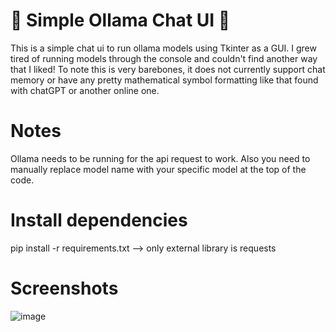 # 🤖 Simple Ollama Chat UI 🤖

This is a simple chat ui to run ollama models using Tkinter as a GUI.
I grew tired of running models through the console and couldn't find another way that I liked! To note this
is very barebones, it does not currently support chat memory or have any pretty mathematical symbol formatting
like that found with chatGPT or another online one.

# Notes

Ollama needs to be running for the api request to work. Also you need to manually replace model name with your specific model at the top of the code.

# Install dependencies
pip install -r requirements.txt --> only external library is requests

# Screenshots
![image](https://github.com/user-attachments/assets/d97dbeb4-46cd-42cf-92d7-18d28df9073e)

